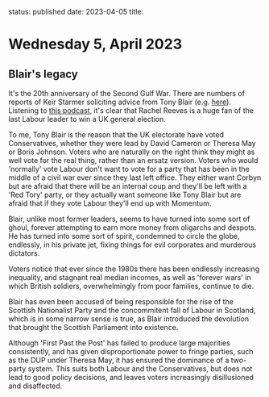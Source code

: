 status: published
date: 2023-04-05
title: 

# Wednesday  5, April 2023

## Blair's legacy

It's the 20th anniversary of the Second Gulf War.
There are numbers of reports of Keir Starmer soliciting advice from Tony Blair (e.g. [here](https://www.mirror.co.uk/news/politics/keir-starmer-taking-advice-blair-28532880)).
Listening to [this podcast](https://www.politico.eu/podcast/meet-rachel-reeves-britains-next-chancellor/), it's clear that Rachel Reeves is a huge fan of
the last Labour leader to win a UK general election.

To me, Tony Blair is the reason that the UK electorate have voted Conservatives, whether they were lead by David Cameron or Theresa May or Boris Johnson.
Voters who are naturally on the right think they might as well vote for the real thing, rather than an ersatz version.
Voters who would 'normally' vote Labour don't want to vote for a party that has been in the middle of a civil war ever since they last left office.
They either want Corbyn but are afraid that there will be an internal coup and they'll be left with a 'Red Tory' party, or 
they actually want someone like Tony Blair but are afraid that if they vote Labour they'll end up with Momentum.

Blair, unlike most former leaders, seems to have turned into some sort of ghoul, forever attempting to earn more money from oligarchs and despots.
He has turned into some sort of spirit, condemned to circle the globe, endlessly, in his private jet, fixing things for evil corporates and 
murderous dictators. 

Voters notice that ever since the 1980s there has been endlessly increasing inequality, and stagnant real median incomes,
as well as 'forever wars' in which British soldiers, overwhelmingly from poor families, continue to die.

Blair has even been accused of being responsible for the rise of the Scottish Nationalist Party and the concommitent fall of Labour in Scotland, which is in some narrow sense is true, as Blair introduced the devolution that brought the Scottish Parliament into existence. 

Although 'First Past the Post' has failed to produce large majorities consistently, and has given disproportionate power to fringe parties, 
such as the DUP under Theresa May, it has ensured the dominance of a two-party system. This suits both Labour and the Conservatives, 
but does not lead to good policy decisions, and leaves voters increasingly disillusioned and disaffected. 










